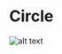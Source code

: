 # Circle
![alt text](https://github.com/plamen-peshev/orgchartjs-templates/blob/main/Cool/template.jpg)

